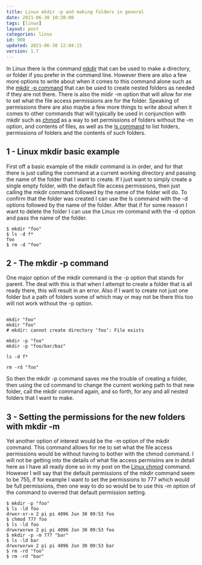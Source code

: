 ```yaml
---
title: Linux mkdir -p and making folders in general
date: 2021-06-30 10:38:00
tags: [linux]
layout: post
categories: linux
id: 900
updated: 2021-06-30 12:04:15
version: 1.7
---
```


In Linux there is the command [mkdir](https://linux.die.net/man/1/mkdir) that can be used to make a directory, or folder if you prefer in the command line. However there are also a few more options to write about when it comes to this command alone such as the [mkdir -p command](https://unix.stackexchange.com/questions/84191/how-to-create-nested-directory-in-a-single-command) that can be used to create nested folders as needed if they are not there. There is also the midir -m option that will allow for me to set what the file access permissions are for the folder. Speaking of permissions there are also maybe a few more things to write about when it comes to other commands that will typically be used in conjunction with mkdir such as [chmod](https://man7.org/linux/man-pages/man1/chmod.1.html) as a way to set permissions of folders without the -m option, and contents of files, as well as the [ls command](/2020/10/14/linux-ls/) to list folders, permissions of folders and the contents of such folders.

<!-- more -->

## 1 - Linux mkdir basic example

First off a basic example of the mkdir command is in order, and for that there is just calling the command at a current working directory and passing the name of the folder that I want to create. If I just want to simply create a single empty folder, with the default file access permissions, then just calling the mkdir command followed by the name of the folder will do. To confirm that the folder was created I can use the ls command with the -d options followed by the name of the folder. After that if for some reason I want to delete the folder I can use the Linux rm command with the -d option and pass the name of the folder.

```
$ mkdir "foo"
$ ls -d f*
foo
$ rm -d "foo"
```

## 2 - The mkdir -p command

One major option of the mkdir command is the -p option that stands for parent. The deal with this is that when I attempt to create a folder that is all ready there, this will result in an error. Also if I want to create not just one folder but a path of folders some of which may or may not be there this too will not work without the -p option.

```

mkdir "foo"
mkdir "foo" 
# mkdir: cannot create directory ‘foo’: File exists

mkdir -p "foo"
mkdir -p "foo/bar/baz"

ls -d f*

rm -rd "foo"
```

So then the mkdir -p command saves me the trouble of creating a folder, then using the cd command to change the current working path to that new folder, call the mkdir command again, and so forth, for any and all nested folders that I want to make.

## 3 - Setting the permissions for the new folders with mkdir -m

Yet another option of interest would be the -m option of the mkdir command. This command allows for me to set what the file access permissions would be without having to bother with the chmod command. I will not be getting into the details of what file access permisiins are in detail here as I have all ready done so in my post on the [Linux chmod](/2020/11/13/linux-chmod/) command. However I will say that the default permissions of the mkdir command seem to be 755, if for example I want to set the permissions to 777 which would be full permissions, then one way to do so would be to use this -m option of the command to overred that default permission setting.

```
$ mkdir -p "foo"
$ ls -ld foo
drwxr-xr-x 2 pi pi 4096 Jun 30 09:53 foo
$ chmod 777 foo
$ ls -ld foo
drwxrwxrwx 2 pi pi 4096 Jun 30 09:53 foo
$ mkdir -p -m 777 "bar"
$ ls -ld bar
drwxrwxrwx 2 pi pi 4096 Jun 30 09:53 bar
$ rm -rd "foo"
$ rm -rd "bar"
```

